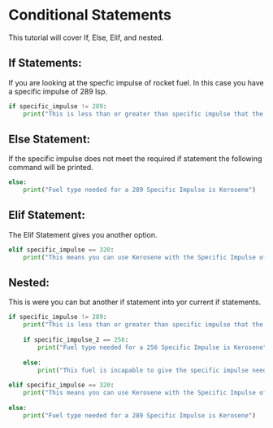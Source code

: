 # Conditional Statements
This tutorial will cover If, Else, Elif, and nested.

## If Statements: 
If you are looking at the specfic impulse of rocket fuel. In this case you have a specific impulse of 289 Isp.

```python
if specific_impulse != 289:
    print("This is less than or greater than specific impulse that the engine needs.")
```

## Else Statement:
If the specific impulse does not meet the required if statement the following command will be printed. 

```python
else:
    print("Fuel type needed for a 289 Specific Impulse is Kerosene")
```

## Elif Statement:
The Elif Statement gives you another option.

```python
elif specific_impulse == 320:
    print("This means you can use Kerosene with the Specific Impulse of 320.")
```
## Nested:
This is were you can but another if statement into yor current if statements.

```python
if specific_impulse != 289:
    print("This is less than or greater than specific impulse that the engine needs.")
    
    if specific_impulse_2 == 256:
        print("Fuel type needed for a 256 Specific Impulse is Kerosene", specific_impulse_2)
        
    else: 
        print("This fuel is incapable to give the specific impulse needed to launch such rocket.")
    
elif specific_impulse == 320:
    print("This means you can use Kerosene with the Specific Impulse of 320.")
    
else:
    print("Fuel type needed for a 289 Specific Impulse is Kerosene")
```
